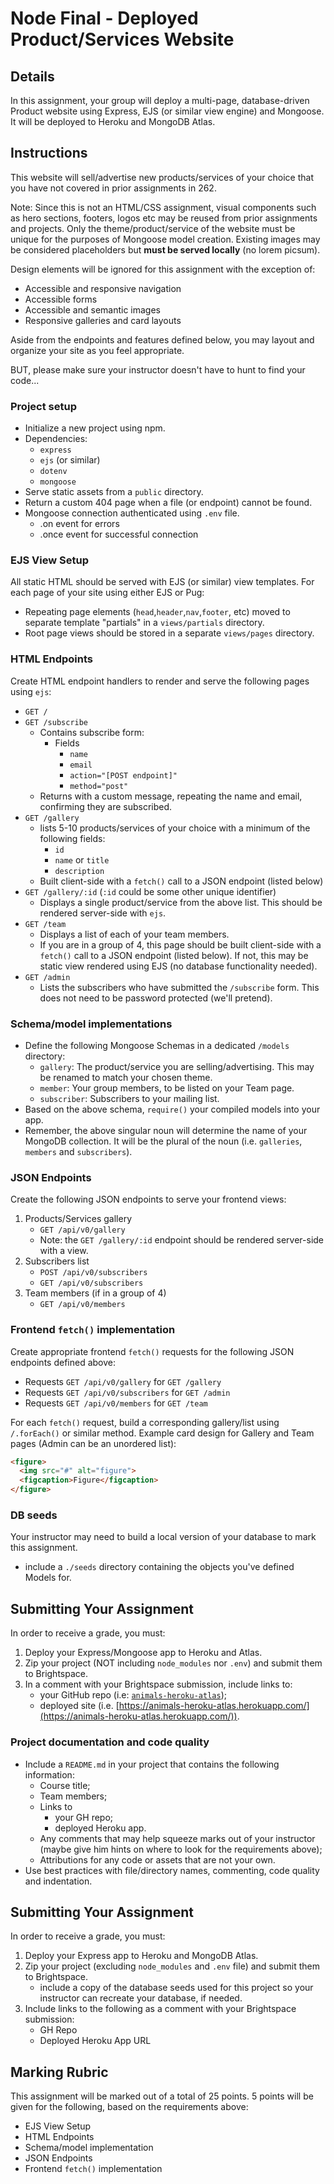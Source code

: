 # Node Final - Deployed Product/Services Website
## Details
In this assignment, your group will deploy a multi-page, database-driven Product website using Express, EJS (or similar view engine) and Mongoose. It will be deployed to Heroku and MongoDB Atlas.

## Instructions
This website will sell/advertise new products/services of your choice that you have not covered in prior assignments in 262.

Note: Since this is not an HTML/CSS assignment, visual components such as hero sections, footers, logos etc may be reused from prior assignments and projects. Only the theme/product/service of the website must be unique for the purposes of Mongoose model creation. Existing images may be considered placeholders but **must be served locally** (no lorem picsum).

Design elements will be ignored for this assignment with the exception of:
- Accessible and responsive navigation
- Accessible forms
- Accessible and semantic images
- Responsive galleries and card layouts

Aside from the endpoints and features defined below, you may layout and organize your site as you feel appropriate. 

BUT, please make sure your instructor doesn't have to hunt to find your code...

### Project setup
- Initialize a new project using npm.
- Dependencies:
  - `express`
  - `ejs` (or similar)
  - `dotenv`
  - `mongoose`
- Serve static assets from a `public` directory.
- Return a custom 404 page when a file (or endpoint) cannot be found.
- Mongoose connection authenticated using `.env` file.
  - .on event for errors
  - .once event for successful connection

### EJS View Setup
All static HTML should be served with EJS (or similar) view templates. For each page of your site using either EJS or Pug:
- Repeating page elements (`head`,`header`,`nav`,`footer`, etc) moved to separate template "partials" in a `views/partials` directory.
- Root page views should be stored in a separate `views/pages` directory.

### HTML Endpoints
Create HTML endpoint handlers to render and serve the following pages using `ejs`:
- `GET /`
- `GET /subscribe`
  - Contains subscribe form:
    - Fields
      - `name`
      - `email`
      - `action="[POST endpoint]"`
      - `method="post"`
  - Returns with a custom message, repeating the name and email, confirming they are subscribed.
- `GET /gallery`
  - lists 5-10 products/services of your choice with a minimum of the following fields:
    - `id`
    - `name` or `title`
    - `description`
  - Built client-side with a `fetch()` call to a JSON endpoint (listed below)
- `GET /gallery/:id` (`:id` could be some other unique identifier)
    - Displays a single product/service from the above list. This should be rendered server-side with `ejs`.
- `GET /team`
  - Displays a list of each of your team members.
  - If you are in a group of 4, this page should be built client-side with a `fetch()` call to a JSON endpoint (listed below). If not, this may be static view rendered using EJS (no database functionality needed).
- `GET /admin`
  - Lists the subscribers who have submitted the `/subscribe` form. This does not need to be password protected (we'll pretend).

### Schema/model implementations
- Define the following Mongoose Schemas in a dedicated `/models` directory:
  - `gallery`: The product/service you are selling/advertising. This may be renamed to match your chosen theme.
  - `member`: Your group members, to be listed on your Team page.
  - `subscriber`: Subscribers to your mailing list.
- Based on the above schema, `require()` your compiled models into your app.
- Remember, the above singular noun will determine the name of your MongoDB collection. It will be the plural of the noun (i.e. `galleries`, `members` and `subscribers`).

### JSON Endpoints
Create the following JSON endpoints to serve your frontend views:
1. Products/Services gallery
    - `GET /api/v0/gallery`
    - Note: the `GET /gallery/:id` endpoint should be rendered server-side with a view.
2. Subscribers list
    - `POST /api/v0/subscribers`
    - `GET /api/v0/subscribers`
3. Team members (if in a group of 4)
    - `GET /api/v0/members`

### Frontend `fetch()` implementation
Create appropriate frontend `fetch()` requests for the following JSON endpoints defined above:
- Requests `GET /api/v0/gallery` for `GET /gallery`
- Requests `GET /api/v0/subscribers` for `GET /admin`
- Requests `GET /api/v0/members` for `GET /team`

For each `fetch()` request, build a corresponding gallery/list using `/.forEach()` or similar method. Example card design for Gallery and Team pages (Admin can be an unordered list): 

```html
<figure>
  <img src="#" alt="figure">
  <figcaption>Figure</figcaption>
</figure>
```

### DB seeds
Your instructor may need to build a local version of your database to mark this assignment.
- include a `./seeds` directory containing the objects you've defined Models for. 

## Submitting Your Assignment
In order to receive a grade, you must:
1. Deploy your Express/Mongoose app to Heroku and Atlas.
2. Zip your project (NOT including `node_modules` nor `.env`) and submit them to Brightspace.
3. In a comment with your Brightspace submission, include links to:
    - your GitHub repo (i.e: [`animals-heroku-atlas`](https://github.com/cprg210/animals-heroku-atlas));
    - deployed site (i.e. [https://animals-heroku-atlas.herokuapp.com/](https://animals-heroku-atlas.herokuapp.com/)).

### Project documentation and code quality
- Include a `README.md` in your project that contains the following information:
  - Course title;
  - Team members;
  - Links to 
    - your GH repo;
    - deployed Heroku app.
  - Any comments that may help squeeze marks out of your instructor (maybe give him hints on where to look for the requirements above);
  - Attributions for any code or assets that are not your own.
- Use best practices with file/directory names, commenting, code quality and indentation.

## Submitting Your Assignment
In order to receive a grade, you must:
1. Deploy your Express app to Heroku and MongoDB Atlas.
2. Zip your project (excluding `node_modules` and `.env` file) and submit them to Brightspace.
    - include a copy of the database seeds used for this project so your instructor can recreate your database, if needed.
3. Include links to the following as a comment with your Brightspace submission:
    - GH Repo
    - Deployed Heroku App URL

## Marking Rubric
This assignment will be marked out of a total of 25 points. 5 points will be given for the following, based on the requirements above:
- EJS View Setup
- HTML Endpoints
- Schema/model implementation
- JSON Endpoints
- Frontend `fetch()` implementation